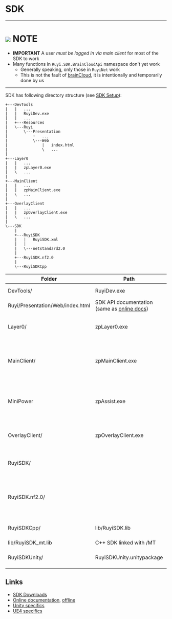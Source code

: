 # SDK

---
# ![](/docs/img/warning.png) NOTE

- __IMPORTANT__ A user _must be logged in via main client_ for most of the SDK to work
- Many functions in `Ruyi.SDK.BrainCloudApi` namespace don't yet work
	- Generally speaking, only those in `RuyiNet` work
    - This is not the fault of [brainCloud](http://getbraincloud.com/), it is intentionally and temporarily done by us

---

SDK has following directory structure (see [SDK Setup](../tutorials/setup.md)):
```
+---DevTools
|   |   ...
|   |   RuyiDev.exe
|   |   ...
|   +---Resources
|   \---Ruyi
|       \---Presentation
|           +   ...
|           \---Web
|               |   index.html
|               \   ...
|                       
+---Layer0
|   |   ...
|   |   zpLayer0.exe
|   \   ...
|                               
+---MainClient
|   |   ...
|   |   zpMainClient.exe
|   \   ...
|
+---OverlayClient
|   |   ...
|   |   zpOverlayClient.exe
|   \   ...
|
\---SDK
    |   
    +---RuyiSDK
    |   |   RuyiSDK.xml
    |   |   
    |   \---netstandard2.0
    |               
    +---RuyiSDK.nf2.0
    |       
    \---RuyiSDKCpp
```

Folder | Path | Description
-|-|-
DevTools/ | RuyiDev.exe | [Developer tools](devtool.md)
| Ruyi/Presentation/Web/index.html | SDK API documentation (same as [online docs](http://dev.playruyi.com/api))
Layer0/ | zpLayer0.exe | Daemon portion of client (see [architecture](layer0.md))
MainClient/ | zpMainClient.exe | End-user facing UI (requires layer0 already running)
MiniPower | zpAssist.exe | [Z+ Assist](ruyi_assist.md); power control and hardware information for [PC mode](pc_mode.md)
OverlayClient/ | zpOverlayClient.exe | [In-game UI overlay](overlay.md) (managed by layer0)
RuyiSDK/ | | .Net/C# SDK (.Net Standard 2.0)
RuyiSDK.nf2.0/ | | .Net/C# SDK targeting .Net Framework 3.5 (for Unity)
RuyiSDKCpp/ | lib/RuyiSDK.lib | C++ SDK linked with /MD
| lib/RuyiSDK_mt.lib | C++ SDK linked with /MT
RuyiSDKUnity/ | RuyiSDKUnity.unitypackage | SDK package for Unity 3D

## Links

* [SDK Downloads](https://github.com/subor/sdk/releases)
* [Online documentation](http://subor.github.io), [offline](https://github.com/subor/subor.github.io)
* [Unity specifics](unity.md)
* [UE4 specifics](ue4.md)
